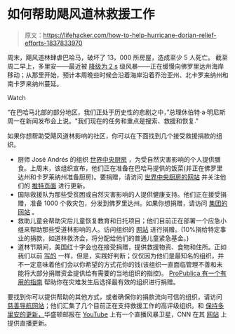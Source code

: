 # 如何帮助飓风道林救援工作

> 原文：<https://lifehacker.com/how-to-help-hurricane-dorian-relief-efforts-1837833970>

周末，飓风道林肆虐巴哈马，破坏了 13，000 所房屋，造成至少 5 人死亡。 截至周二早上，多里安——最近被 [降级为 2 s](https://www.nytimes.com/2019/09/03/us/hurricane-dorian-updates.html?smtyp=cur&smid=tw-nytnational&module=inline) 级风暴——正在缓慢向佛罗里达州海岸移动；从那里开始，预计本周晚些时候会沿着海岸沿着乔治亚州、北卡罗来纳州和南卡罗来纳州蔓延。

Watch

“在巴哈马北部的部分地区，我们正处于历史性的悲剧之中，”总理休伯特·a·明尼斯周一在新闻发布会上说。"我们现在的任务和重点是搜索、救援和恢复."

如果你想帮助受飓风道林影响的社区，你可以在下面找到几个接受救援捐款的组织。

*   厨师 José Andrés 的组织 [世界中央厨房](https://wck.org/) ，为受自然灾害影响的个人提供膳食。上周末，该组织宣布，他们正在准备在巴哈马提供的饭菜(并正在佛罗里达州和卡罗莱纳州准备厨房)。要捐赠，请访问 [世界中央厨房的网站](https://donate.wck.org/give/236738/#!/donation/checkout) 并关注他们的 [推特页面](https://twitter.com/WCKitchen) 进行更新。
*   国际救援队为那些受贫困或自然灾害影响的人提供健康支持。他们正在接受捐赠，准备 1000 个救灾包，分发到佛罗里达州。如果你想捐赠，请访问 [集团的网站](https://www.irteams.org/donate/hurricane-dorian) 。
*   救助儿童会帮助灾后儿童恢复教育和日托项目；他们目前正在部署一个应急小组来帮助那些受道林影响的人。访问组织的 [网站](https://support.savethechildren.org/site/Donation2?df_id=3562&3562.donation=form1) 进行捐赠。(10%捐给特定事业的捐款，如道林救济会，将分配给他们的普通儿童紧急基金。)
*   道林节期间，美国红十字会也在接受捐赠，提供救援物资、食物和住所。正如我们以前 [写的](https://lifehacker.com/where-to-donate-to-harvey-relief-beyond-the-red-cross-1798643261) 一样，但是，实践好判断；仅仅因为他们是最知名的组织，并不一定意味着他们会以你希望的方式花你的钱(该组织一直面临管理不善和未能将大部分捐赠资金提供给有需要的当地组织的指控)。 [ProPublica 有一个有用的指南](https://www.propublica.org/article/5-tips-for-donating-after-disasters) 帮助你在灾难发生后选择最有效的组织进行捐赠。

要找到你可以提供帮助的其他方式，或者确保你的捐款流向可信的组织，请访问 [慈善导航网站](https://www.charitynavigator.org/index.cfm?bay=content.view&cpid=7485)；他们汇集了几个目前正在支持救援工作的高评级组织。和 [保持多里安的更新，](https://earther.gizmodo.com/how-to-stream-hurricane-dorian-news-1837781911)华盛顿邮报在 [YouTube](https://www.youtube.com/watch?v=p9ZRukFK4oA) 上有一个直播风暴卫星，CNN 在其 [网站](https://www.cnn.com/us/live-news/hurricane-dorian-us-florida/index.html) 上提供直播更新。